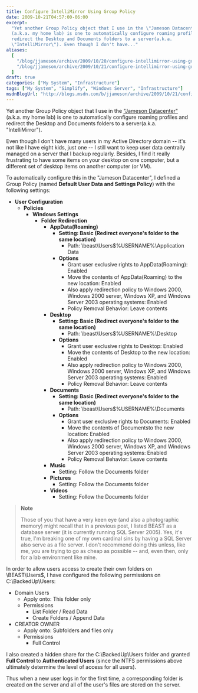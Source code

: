 ```yaml
---
title: Configure IntelliMirror Using Group Policy
date: 2009-10-21T04:57:00-06:00
excerpt:
  "Yet another Group Policy object that I use in the \"Jameson Datacenter\"
  (a.k.a. my home lab) is one to automatically configure roaming profiles and
  redirect the Desktop and Documents folders to a server(a.k.a.
  \"IntelliMirror\"). Even though I don't have..."
aliases:
  [
    "/blog/jjameson/archive/2009/10/20/configure-intellimirror-using-group-policy.aspx",
    "/blog/jjameson/archive/2009/10/21/configure-intellimirror-using-group-policy.aspx",
  ]
draft: true
categories: ["My System", "Infrastructure"]
tags: ["My System", "Simplify", "Windows Server", "Infrastructure"]
msdnBlogUrl: "http://blogs.msdn.com/b/jjameson/archive/2009/10/21/configure-intellimirror-using-group-policy.aspx"
---
```


Yet another Group Policy object that I use in the
["Jameson Datacenter"](/blog/jjameson/2009/09/14/the-jameson-datacenter) (a.k.a.
my home lab) is one to automatically configure roaming profiles and redirect the
Desktop and Documents folders to a server(a.k.a. "IntelliMirror").

Even though I don't have many users in my Active Directory domain -- it's not
like I have eight kids, just one -- I still want to keep user data centrally
managed on a server that I backup regularly. Besides, I find it really
frustrating to have some items on your desktop on one computer, but a different
set of desktop items on another computer (or VM).

To automatically configure this in the "Jameson Datacenter", I defined a Group
Policy (named **Default User Data and Settings Policy**) with the following
settings:

- **User Configuration**
  - **Policies**
    - **Windows Settings**
      - **Folder Redirection**
        - **AppData(Roaming)**
          - **Setting: Basic (Redirect everyone's folder to the same location)**
            - Path: \\beast\Users$\%USERNAME%\Application Data
          - **Options**
            - Grant user exclusive rights to AppData(Roaming): Enabled
            - Move the contents of AppData(Roaming) to the new location: Enabled
            - Also apply redirection policy to Windows 2000, Windows 2000
              server, Windows XP, and Windows Server 2003 operating systems:
              Enabled
            - Policy Removal Behavior: Leave contents
        - **Desktop**
          - **Setting: Basic (Redirect everyone's folder to the same location)**
            - Path: \\beast\Users$\%USERNAME%\Desktop
          - **Options**
            - Grant user exclusive rights to Desktop: Enabled
            - Move the contents of Desktop to the new location: Enabled
            - Also apply redirection policy to Windows 2000, Windows 2000
              server, Windows XP, and Windows Server 2003 operating systems:
              Enabled
            - Policy Removal Behavior: Leave contents
        - **Documents**
          - **Setting: Basic (Redirect everyone's folder to the same location)**
            - Path: \\beast\Users$\%USERNAME%\Documents
          - **Options**
            - Grant user exclusive rights to Documents: Enabled
            - Move the contents of Documentsto the new location: Enabled
            - Also apply redirection policy to Windows 2000, Windows 2000
              server, Windows XP, and Windows Server 2003 operating systems:
              Enabled
            - Policy Removal Behavior: Leave contents
        - **Music**
          - Setting: Follow the Documents folder
        - **Pictures**
          - Setting: Follow the Documents folder
        - **Videos**
          - Setting: Follow the Documents folder

> **Note**
>
> Those of you that have a very keen eye (and also a photographic memory) might
> recall that in a previous post, I listed BEAST as a database server (it is
> currently running SQL Server 2005). Yes, it's true, I'm breaking one of my own
> cardinal sins by having a SQL Server also serve as a file server. I don't
> recommend doing this unless, like me, you are trying to go as cheap as
> possible -- and, even then, only for a lab environment like mine.

In order to allow users access to create their own folders on \\BEAST\Users$, I
have configured the following permissions on C:\BackedUp\Users:

- Domain Users
  - Apply onto: This folder only
  - Permissions
    - List Folder / Read Data
    - Create Folders / Append Data
- CREATOR OWNER
  - Apply onto: Subfolders and files only
  - Permissions
    - Full Control

I also created a hidden share for the C:\BackedUp\Users folder and granted
**Full Control** to **Authenticated Users** (since the NTFS permissions above
ultimately determine the level of access for all users).

Thus when a new user logs in for the first time, a corresponding folder is
created on the server and all of the user's files are stored on the server.
